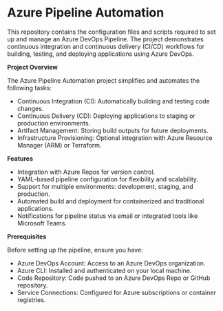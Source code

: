 # Azure Pipeline Automation
This repository contains the configuration files and scripts required to set up and manage an Azure DevOps Pipeline. The project demonstrates continuous integration and continuous delivery (CI/CD) workflows for building, testing, and deploying applications using Azure DevOps.

**Project Overview**

The Azure Pipeline Automation project simplifies and automates the following tasks:

- Continuous Integration (CI): Automatically building and testing code changes.
- Continuous Delivery (CD): Deploying applications to staging or production environments.
- Artifact Management: Storing build outputs for future deployments.
- Infrastructure Provisioning: Optional integration with Azure Resource Manager (ARM) or Terraform.
  
**Features**
- Integration with Azure Repos for version control.
- YAML-based pipeline configuration for flexibility and scalability.
- Support for multiple environments: development, staging, and production.
- Automated build and deployment for containerized and traditional applications.
- Notifications for pipeline status via email or integrated tools like Microsoft Teams.

**Prerequisites**

Before setting up the pipeline, ensure you have:

- Azure DevOps Account: Access to an Azure DevOps organization.
- Azure CLI: Installed and authenticated on your local machine.
- Code Repository: Code pushed to an Azure DevOps Repo or GitHub repository.
- Service Connections: Configured for Azure subscriptions or container registries.
